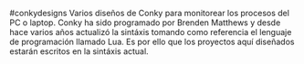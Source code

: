 #conkydesigns
Varios diseños de Conky para monitorear los procesos del PC o laptop. Conky ha sido programado por Brenden Matthews y desde hace varios años actualizó la sintáxis tomando como referencia el lenguaje de programación llamado Lua. Es por ello que los proyectos aquí diseñados estarán escritos en la sintáxis actual.
